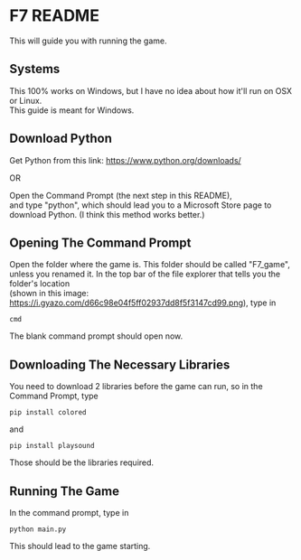 # F7 README

This will guide you with running the game.

## Systems

This 100% works on Windows, but I have no idea about how it'll run on OSX or Linux.\
This guide is meant for Windows. 

## Download Python

Get Python from this link:
https://www.python.org/downloads/

OR

Open the Command Prompt (the next step in this README),\
and type "python", which should lead you to a Microsoft Store page to download Python. (I think this method works better.)

## Opening The Command Prompt

Open the folder where the game is. This folder should be called "F7_game", \
unless you renamed it. In the top bar of the file explorer that tells you the folder's location\
(shown in this image: https://i.gyazo.com/d66c98e04f5ff02937dd8f5f3147cd99.png),
type in 
```
cmd
```
The blank command prompt should open now.

## Downloading The Necessary Libraries

You need to download 2 libraries before the game can run, so in the Command Prompt, type
```
pip install colored
```
and
```
pip install playsound
```
Those should be the libraries required.

## Running The Game

In the command prompt, type in 
```
python main.py
```
This should lead to the game starting.
